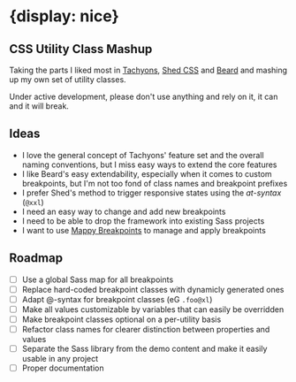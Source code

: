 # {display: nice}
## CSS Utility Class Mashup

Taking the parts I liked most in [Tachyons](http://tachyons.io/), [Shed CSS](http://tedconf.github.io/shed-css/) and [Beard](http://buildwithbeard.com/) and mashing up my own set of utility classes.

Under active development, please don't use anything and rely on it, it can and it will break.

## Ideas
- I love the general concept of Tachyons' feature set and the overall naming conventions, but I miss easy ways to extend the core features
- I like Beard's easy extendability, especially when it comes to custom breakpoints, but I'm not too fond of class names and breakpoint prefixes
- I prefer Shed's method to trigger responsive states using the _at-syntax_ (`@xxl`)
- I need an easy way to change and add new breakpoints
- I need to be able to drop the framework into existing Sass projects
- I want to use [Mappy Breakpoints](https://github.com/zellwk/mappy-breakpoints) to manage and apply breakpoints

## Roadmap
- [ ] Use a global Sass map for all breakpoints
- [ ] Replace hard-coded breakpoint classes with dynamicly generated ones
- [ ] Adapt @-syntax for breakpoint classes (eG `.foo@xl`)
- [ ] Make all values customizable by variables that can easily be overridden
- [ ] Make breakpoint classes optional on a per-utility basis
- [ ] Refactor class names for clearer distinction between properties and values
- [ ] Separate the Sass library from the demo content and make it easily usable in any project
- [ ] Proper documentation